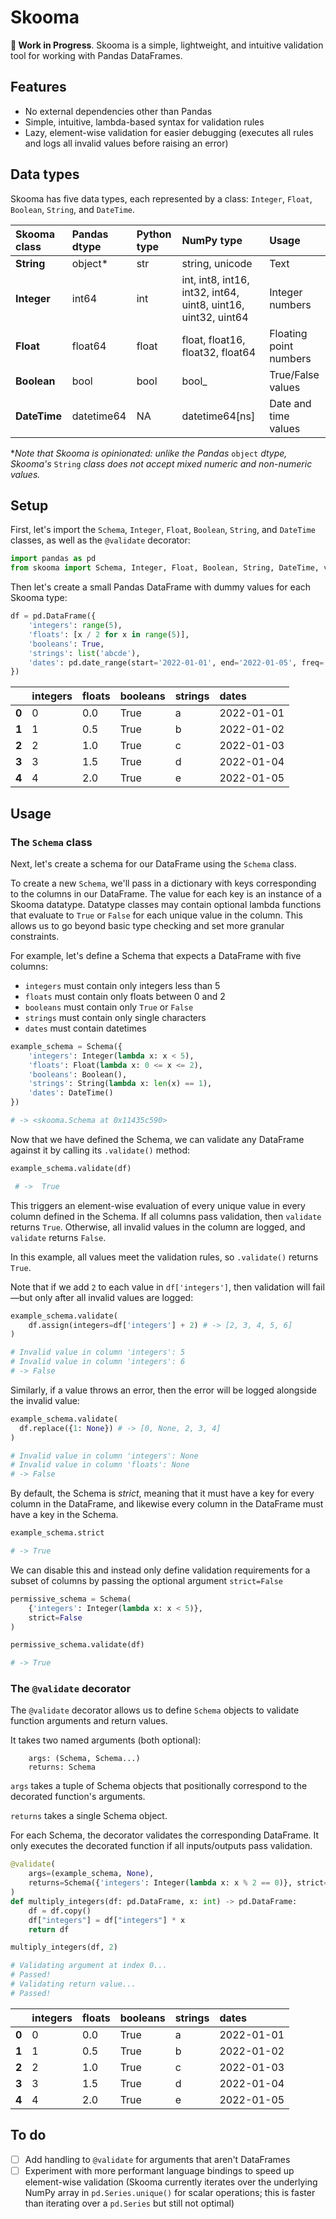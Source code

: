 # Skooma

**🚧 Work in Progress**. Skooma is a simple, lightweight, and intuitive validation tool for working with Pandas DataFrames.

## Features

- No external dependencies other than Pandas
- Simple, intuitive, lambda-based syntax for validation rules
- Lazy, element-wise validation for easier debugging (executes all rules and logs all invalid values before raising an error)

## Data types

Skooma has five data types, each represented by a class: `Integer`, `Float`, `Boolean`, `String`, and `DateTime`.

| Skooma class | Pandas dtype | Python type | NumPy type                                                    | Usage                  |
| :----------- | :----------- | :---------- | :------------------------------------------------------------ | :--------------------- |
| **String**   | object\*     | str         | string, unicode                                               | Text                   |
| **Integer**  | int64        | int         | int, int8, int16, int32, int64, uint8, uint16, uint32, uint64 | Integer numbers        |
| **Float**    | float64      | float       | float, float16, float32, float64                              | Floating point numbers |
| **Boolean**  | bool         | bool        | bool\_                                                        | True/False values      |
| **DateTime** | datetime64   | NA          | datetime64[ns]                                                | Date and time values   |

\*_Note that Skooma is opinionated: unlike the Pandas_ `object` _dtype, Skooma's_ `String` _class does not accept mixed numeric and non-numeric values._

## Setup

First, let's import the `Schema`, `Integer`, `Float`, `Boolean`, `String`, and `DateTime` classes, as well as the `@validate` decorator:

```python
import pandas as pd
from skooma import Schema, Integer, Float, Boolean, String, DateTime, validate
```

Then let's create a small Pandas DataFrame with dummy values for each Skooma type:

```python
df = pd.DataFrame({
    'integers': range(5),
    'floats': [x / 2 for x in range(5)],
    'booleans': True,
    'strings': list('abcde'),
    'dates': pd.date_range(start='2022-01-01', end='2022-01-05', freq='D')
})
```

|                    | integers | floats | booleans | strings | dates      |
| :----------------- | :------- | :----- | :------- | :------ | :--------- |
| <strong>0</strong> | 0        | 0.0    | True     | a       | 2022-01-01 |
| <strong>1</strong> | 1        | 0.5    | True     | b       | 2022-01-02 |
| <strong>2</strong> | 2        | 1.0    | True     | c       | 2022-01-03 |
| <strong>3</strong> | 3        | 1.5    | True     | d       | 2022-01-04 |
| <strong>4</strong> | 4        | 2.0    | True     | e       | 2022-01-05 |

## Usage

### The `Schema` class

Next, let's create a schema for our DataFrame using the `Schema` class.

To create a new `Schema`, we'll pass in a dictionary with keys corresponding to the columns in our DataFrame. The value for each key is an instance of a Skooma datatype. Datatype classes may contain optional lambda functions that evaluate to `True` or `False` for each unique value in the column. This allows us to go beyond basic type checking and set more granular constraints.

For example, let's define a Schema that expects a DataFrame with five columns:

- `integers` must contain only integers less than 5
- `floats` must contain only floats between 0 and 2
- `booleans` must contain only `True` or `False`
- `strings` must contain only single characters
- `dates` must contain datetimes

```python
example_schema = Schema({
    'integers': Integer(lambda x: x < 5),
    'floats': Float(lambda x: 0 <= x <= 2),
    'booleans': Boolean(),
    'strings': String(lambda x: len(x) == 1),
    'dates': DateTime()
})

# -> <skooma.Schema at 0x11435c590>
```

Now that we have defined the Schema, we can validate any DataFrame against it by calling its `.validate()` method:

```python
example_schema.validate(df)

 # ->  True
```

This triggers an element-wise evaluation of every unique value in every column defined in the Schema. If all columns pass validation, then `validate` returns `True`. Otherwise, all invalid values in the column are logged, and `validate` returns `False`.

In this example, all values meet the validation rules, so `.validate()` returns `True`.

Note that if we add `2` to each value in `df['integers']`, then validation will fail—but only after all invalid values are logged:

```python
example_schema.validate(
    df.assign(integers=df['integers'] + 2) # -> [2, 3, 4, 5, 6]
)

# Invalid value in column 'integers': 5
# Invalid value in column 'integers': 6
# -> False
```

Similarly, if a value throws an error, then the error will be logged alongside the invalid value:

```python
example_schema.validate(
  df.replace({1: None}) # -> [0, None, 2, 3, 4]
)

# Invalid value in column 'integers': None
# Invalid value in column 'floats': None
# -> False
```

By default, the Schema is _strict_, meaning that it must have a key for every column in the DataFrame, and likewise every column in the DataFrame must have a key in the Schema.

```python
example_schema.strict

# -> True
```

We can disable this and instead only define validation requirements for a subset of columns by passing the optional argument `strict=False`

```python
permissive_schema = Schema(
    {'integers': Integer(lambda x: x < 5)},
    strict=False
)

permissive_schema.validate(df)

# -> True
```

### The `@validate` decorator

The `@validate` decorator allows us to define `Schema` objects to validate function arguments and return values.

It takes two named arguments (both optional):

        args: (Schema, Schema...)
        returns: Schema

`args` takes a tuple of Schema objects that positionally correspond to the decorated function's arguments.

`returns` takes a single Schema object.

For each Schema, the decorator validates the corresponding DataFrame. It only executes the decorated function if all inputs/outputs pass validation.

```python
@validate(
    args=(example_schema, None),
    returns=Schema({'integers': Integer(lambda x: x % 2 == 0)}, strict=False)
)
def multiply_integers(df: pd.DataFrame, x: int) -> pd.DataFrame:
    df = df.copy()
    df["integers"] = df["integers"] * x
    return df

multiply_integers(df, 2)

# Validating argument at index 0...
# Passed!
# Validating return value...
# Passed!
```

|                    | integers | floats | booleans | strings | dates      |
| :----------------- | :------- | :----- | :------- | :------ | :--------- |
| <strong>0</strong> | 0        | 0.0    | True     | a       | 2022-01-01 |
| <strong>1</strong> | 1        | 0.5    | True     | b       | 2022-01-02 |
| <strong>2</strong> | 2        | 1.0    | True     | c       | 2022-01-03 |
| <strong>3</strong> | 3        | 1.5    | True     | d       | 2022-01-04 |
| <strong>4</strong> | 4        | 2.0    | True     | e       | 2022-01-05 |

## To do
- [ ] Add handling to `@validate` for arguments that aren't DataFrames
- [ ] Experiment with more performant language bindings to speed up element-wise validation (Skooma currently iterates over the underlying NumPy array in `pd.Series.unique()` for scalar operations; this is faster than iterating over a `pd.Series` but still not optimal)
